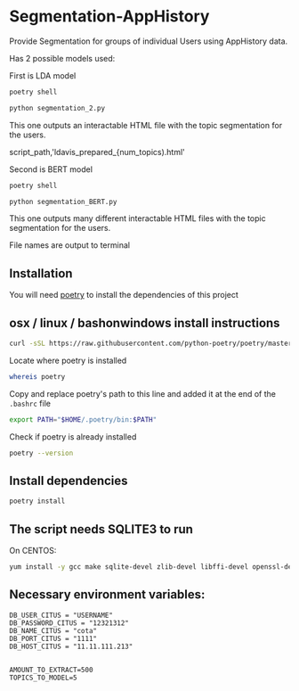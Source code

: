 # Segmentation-AppHistory
Provide Segmentation for  groups of individual Users using AppHistory data.

Has 2 possible models used: 

First is  LDA model

```bash
poetry shell
```

```bash
python segmentation_2.py
```

This one outputs an interactable HTML file with the topic segmentation for the users.

script_path,'ldavis_prepared_{num_topics).html'


Second is BERT model

```bash
poetry shell
```

```bash
python segmentation_BERT.py
```

This one outputs many different interactable HTML files with the topic segmentation for the users.

File names are output to terminal

## Installation

You will need [poetry](https://python-poetry.org/docs/) to install the dependencies of this project

## osx / linux / bashonwindows install instructions

```bash
curl -sSL https://raw.githubusercontent.com/python-poetry/poetry/master/get-poetry.py | python3 -
```

Locate where poetry is installed

```bash
whereis poetry
```

Copy and replace poetry's path to this line and added it at the end of the `.bashrc` file

```bash
export PATH="$HOME/.poetry/bin:$PATH"
```

Check if poetry is already installed

```bash
poetry --version
```

## Install dependencies

```bash
poetry install
```

## The script needs SQLITE3 to run

On CENTOS:

```bash
yum install -y gcc make sqlite-devel zlib-devel libffi-devel openssl-devel wget 
```




## Necessary environment variables:

```
DB_USER_CITUS = "USERNAME"
DB_PASSWORD_CITUS = "12321312"
DB_NAME_CITUS = "cota"
DB_PORT_CITUS = "1111"
DB_HOST_CITUS = "11.11.111.213"


AMOUNT_TO_EXTRACT=500
TOPICS_TO_MODEL=5
```

